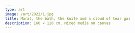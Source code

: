 ```yaml
---
type: art
image: /art/2022/1.jpg
title: Marat, the bath, the knife and a cloud of tear gas
description: 160 × 120 cm, Mixed media on canvas
---
```

